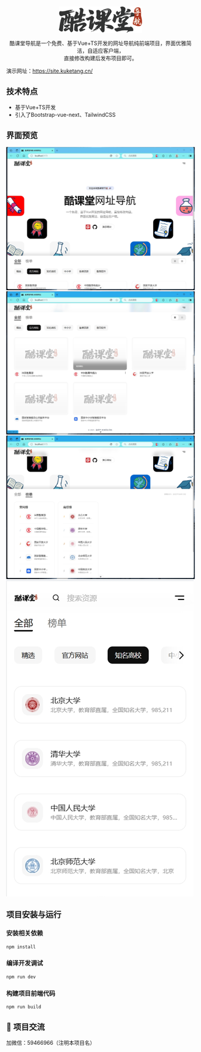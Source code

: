 
<p align="center">
<img alt="logo" src="./src/assets/images/site-logo.png" height="70" />
</p>
<p align="center">
	酷课堂导航是一个免费、基于Vue+TS开发的网址导航纯前端项目，界面优雅简洁，自适应客户端，
	<br />直接修改构建后发布项目即可。
</p>

演示网址：https://site.kuketang.cn/

## 技术特点

- 基于Vue+TS开发
- 引入了Bootstrap-vue-next、TailwindCSS

## 界面预览

![image](./public/images/1.png)
![image](./public/images/2.png)
![image](./public/images/3.png)
![image](./public/images/m1.png)

## 项目安装与运行

### 安装相关依赖

```sh
npm install
```

### 编译开发调试

```sh
npm run dev
```

### 构建项目前端代码

```sh
npm run build
```

## 💬 项目交流

加微信：59466966（注明本项目名）
